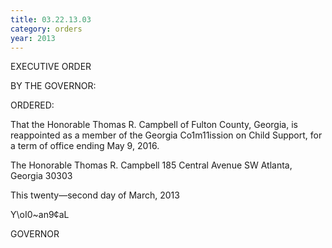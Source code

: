 ```yaml
---
title: 03.22.13.03
category: orders
year: 2013
---
```

 

EXECUTIVE ORDER

BY THE GOVERNOR:

ORDERED:

That the Honorable Thomas R. Campbell of Fulton County,
Georgia, is reappointed as a member of the Georgia Co1m11ission on
Child Support, for a term of office ending May 9, 2016.

The Honorable Thomas R. Campbell
185 Central Avenue SW
Atlanta, Georgia 30303

This twenty—second day of March, 2013

Y\oI0~an9¢aL

GOVERNOR

